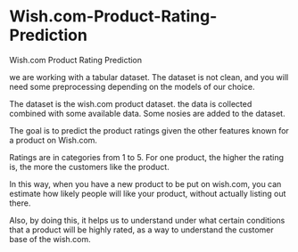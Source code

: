 # Wish.com-Product-Rating-Prediction
Wish.com Product Rating Prediction

we are working with a tabular dataset. The dataset is not clean, and you will need some preprocessing depending on the models of our choice.

The dataset is the wish.com product dataset. the data is collected combined with some available data. Some nosies are added to the dataset.

The goal is to predict the product ratings given the other features known for a product on Wish.com.

Ratings are in categories from 1 to 5. For one product, the higher the rating is, the more the customers like the product.

In this way, when you have a new product to be put on wish.com, you can estimate how likely people will like your product, without actually listing out there. 

Also, by doing this, it helps us to understand under what certain conditions that a product will be highly rated, as a way to understand the customer base of the wish.com.

